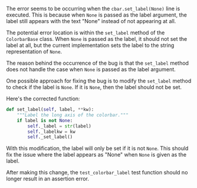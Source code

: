 The error seems to be occurring when the `cbar.set_label(None)` line is executed. This is because when `None` is passed as the label argument, the label still appears with the text "None" instead of not appearing at all.

The potential error location is within the `set_label` method of the `ColorbarBase` class. When `None` is passed as the label, it should not set the label at all, but the current implementation sets the label to the string representation of `None`.

The reason behind the occurrence of the bug is that the `set_label` method does not handle the case when `None` is passed as the label argument.

One possible approach for fixing the bug is to modify the `set_label` method to check if the label is `None`. If it is `None`, then the label should not be set.

Here's the corrected function:

```python
def set_label(self, label, **kw):
    """Label the long axis of the colorbar."""
    if label is not None:
        self._label = str(label)
        self._labelkw = kw
        self._set_label()
```

With this modification, the label will only be set if it is not `None`. This should fix the issue where the label appears as "None" when `None` is given as the label.

After making this change, the `test_colorbar_label` test function should no longer result in an assertion error.